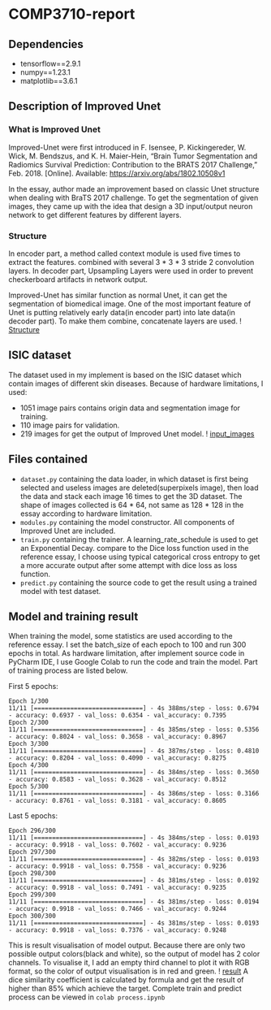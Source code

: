 # COMP3710-report
## Dependencies
- tensorflow==2.9.1
- numpy==1.23.1
- matplotlib==3.6.1
## Description of Improved Unet
### What is Improved Unet
Improved-Unet were first introduced in F. Isensee, P. Kickingereder, W. Wick,
M. Bendszus, and K. H. Maier-Hein, “Brain Tumor Segmentation and Radiomics Survival 
Prediction: Contribution to the BRATS 2017 Challenge,” Feb. 2018. [Online]. Available:
https://arxiv.org/abs/1802.10508v1

In the essay, author made an improvement based on classic Unet structure when dealing with 
BraTS 2017 challenge. To get the segmentation of given images, they came up with the idea 
that design a 3D input/output neuron network to get different features by different layers.


### Structure
In encoder part, a method called context module is used five times to extract the features.
combined with several 3 * 3 * 3 stride 2 convolution layers.
In decoder part, Upsampling Layers were used in order to prevent checkerboard artifacts in 
network output.

Improved-Unet has similar function as normal Unet, it can get the segmentation of biomedical
image.
One of the most important feature of Unet is putting relatively early data(in encoder part) 
into late data(in decoder part). To make them combine, concatenate layers are used.
! [ Structure ](https://github.com/TianyuWu-UQ/PatternFlow/blob/topic-recognition/recognition/Improved_unet_ISIC/structure.png)

## ISIC dataset
The dataset used in my implement is based on the ISIC dataset which contain images of different
skin diseases.
Because of hardware limitations, I used:
- 1051 image pairs contains origin data and segmentation image for training.
- 110 image pairs for validation.
- 219 images for get the output of Improved Unet model.
! [ input_images ](https://github.com/TianyuWu-UQ/PatternFlow/topic-recognition/recognition/Improved_unet_ISIC/input_example.jpg)

## Files contained
- `dataset.py` containing the data loader, in which dataset is first being selected and useless
images are deleted(superpixels image), then load the data and stack each image 16 times to get
the 3D dataset. The shape of images collected is 64 * 64, not same as 128 * 128 in the essay
 according to hardware limitation. 
- `modules.py` containing the model constructor. All components of Improved Unet are included.
- `train.py` containing the trainer. A learning_rate_schedule is used to get an Exponential Decay.
compare to the Dice loss function used in the reference essay, I choose using typical categorical
cross entropy to get a more accurate output after some attempt with dice loss as loss function.
- `predict.py` containing the source code to get the result using a trained model with test dataset.

## Model and training result 
When training the model, some statistics are used according to the reference essay. I set the batch_size 
of each epoch to 100 and run 300 epochs in total. As hardware limitation, after implement source code in 
PyCharm IDE, I use Google Colab to run the code and train the model. Part of training process are listed below.

First 5 epochs:
```
Epoch 1/300
11/11 [==============================] - 4s 388ms/step - loss: 0.6794 - accuracy: 0.6937 - val_loss: 0.6354 - val_accuracy: 0.7395
Epoch 2/300
11/11 [==============================] - 4s 385ms/step - loss: 0.5356 - accuracy: 0.8024 - val_loss: 0.3658 - val_accuracy: 0.8967
Epoch 3/300
11/11 [==============================] - 4s 387ms/step - loss: 0.4810 - accuracy: 0.8204 - val_loss: 0.4090 - val_accuracy: 0.8275
Epoch 4/300
11/11 [==============================] - 4s 384ms/step - loss: 0.3650 - accuracy: 0.8583 - val_loss: 0.3628 - val_accuracy: 0.8512
Epoch 5/300
11/11 [==============================] - 4s 386ms/step - loss: 0.3166 - accuracy: 0.8761 - val_loss: 0.3181 - val_accuracy: 0.8605

```
Last 5 epochs:
```
Epoch 296/300
11/11 [==============================] - 4s 384ms/step - loss: 0.0193 - accuracy: 0.9918 - val_loss: 0.7602 - val_accuracy: 0.9236
Epoch 297/300
11/11 [==============================] - 4s 382ms/step - loss: 0.0193 - accuracy: 0.9918 - val_loss: 0.7558 - val_accuracy: 0.9236
Epoch 298/300
11/11 [==============================] - 4s 381ms/step - loss: 0.0192 - accuracy: 0.9918 - val_loss: 0.7491 - val_accuracy: 0.9235
Epoch 299/300
11/11 [==============================] - 4s 381ms/step - loss: 0.0194 - accuracy: 0.9918 - val_loss: 0.7466 - val_accuracy: 0.9244
Epoch 300/300
11/11 [==============================] - 4s 381ms/step - loss: 0.0193 - accuracy: 0.9918 - val_loss: 0.7376 - val_accuracy: 0.9248

```

This is result visualisation of model output.
Because there are only two possible output colors(black and white), so the output of model has 2 color channels.
To visualise it, I add an empty third channel to plot it with RGB format, so the color of output visualisation 
is in red and green.
! [result](https://github.com/TianyuWu-UQ/PatternFlow/topic-recognition/recognition/Improved_unet_ISIC/result.png)
A dice similarity coefficient is calculated by formula and get the result of higher than 85% which achieve 
the target.
Complete train and predict process can be viewed in `colab process.ipynb`

